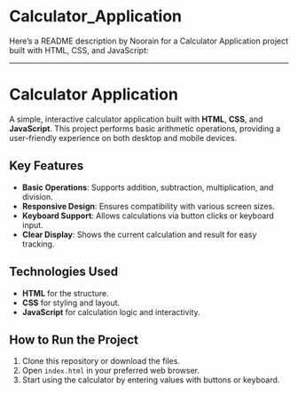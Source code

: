 # Calculator_Application
Here’s a README description by Noorain for a Calculator Application project built with HTML, CSS, and JavaScript:



---

# Calculator Application

A simple, interactive calculator application built with **HTML**, **CSS**, and **JavaScript**. This project performs basic arithmetic operations, providing a user-friendly experience on both desktop and mobile devices.

## Key Features
- **Basic Operations**: Supports addition, subtraction, multiplication, and division.
- **Responsive Design**: Ensures compatibility with various screen sizes.
- **Keyboard Support**: Allows calculations via button clicks or keyboard input.
- **Clear Display**: Shows the current calculation and result for easy tracking.

## Technologies Used
- **HTML** for the structure.
- **CSS** for styling and layout.
- **JavaScript** for calculation logic and interactivity.

## How to Run the Project
1. Clone this repository or download the files.
2. Open `index.html` in your preferred web browser.
3. Start using the calculator by entering values with buttons or keyboard.
